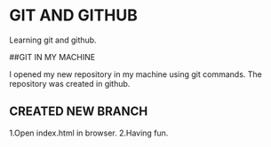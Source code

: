 # GIT AND GITHUB


Learning git and github.

##GIT IN MY MACHINE

I opened my new repository in my machine using git commands. The repository was created in github.

## CREATED NEW BRANCH
 
1.Open index.html in browser.
2.Having fun.